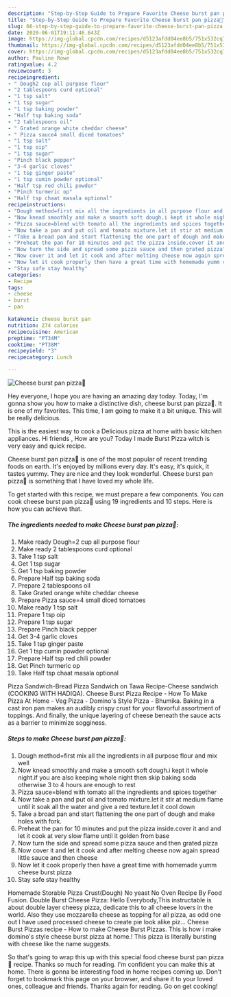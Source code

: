 ```yaml
---
description: "Step-by-Step Guide to Prepare Favorite Cheese burst pan pizza🍕"
title: "Step-by-Step Guide to Prepare Favorite Cheese burst pan pizza🍕"
slug: 66-step-by-step-guide-to-prepare-favorite-cheese-burst-pan-pizza
date: 2020-06-01T19:11:46.643Z
image: https://img-global.cpcdn.com/recipes/d5123afdd04ee8b5/751x532cq70/cheese-burst-pan-pizza🍕-recipe-main-photo.jpg
thumbnail: https://img-global.cpcdn.com/recipes/d5123afdd04ee8b5/751x532cq70/cheese-burst-pan-pizza🍕-recipe-main-photo.jpg
cover: https://img-global.cpcdn.com/recipes/d5123afdd04ee8b5/751x532cq70/cheese-burst-pan-pizza🍕-recipe-main-photo.jpg
author: Pauline Rowe
ratingvalue: 4.2
reviewcount: 3
recipeingredient:
- " Dough2 cup all purpose flour"
- "2 tablespoons curd optional"
- "1 tsp salt"
- "1 tsp sugar"
- "1 tsp baking powder"
- "Half tsp baking soda"
- "2 tablespoons oil"
- " Grated orange white cheddar cheese"
- " Pizza sauce4 small diced tomatoes"
- "1 tsp salt"
- "1 tsp oip"
- "1 tsp sugar"
- "Pinch black pepper"
- "3-4 garlic cloves"
- "1 tsp ginger paste"
- "1 tsp cumin powder optional"
- "Half tsp red chili powder"
- "Pinch turmeric op"
- "Half tsp chaat masala optional"
recipeinstructions:
- "Dough method=first mix all the ingredients in all purpose flour and mix well"
- "Now knead smoothly and make a smooth soft dough.i kept it whole night.if you are also keeping whole night then skip baking soda otherwise 3 to 4 hours are enough to rest"
- "Pizza sauce=blend with tomato all the ingredients and spices together"
- "Now take a pan and put oil and tomato mixture.let it stir at medium flame until it soak all the water and give a red texture.let it cool down"
- "Take a broad pan and start flattening the one part of dough and make holes with fork."
- "Preheat the pan for 10 minutes and put the pizza inside.cover it and and let it cook at very slow flame until it golden from base"
- "Now turn the side and spread some pizza sauce and then grated pizza"
- "Now cover it and let it cook and after melting cheese now again spread little sauce and then cheese"
- "Now let it cook properly then have a great time with homemade yumm cheese burst pizza"
- "Stay safe stay healthy"
categories:
- Recipe
tags:
- cheese
- burst
- pan

katakunci: cheese burst pan 
nutrition: 274 calories
recipecuisine: American
preptime: "PT34M"
cooktime: "PT38M"
recipeyield: "3"
recipecategory: Lunch

---
```



![Cheese burst pan pizza🍕](https://img-global.cpcdn.com/recipes/d5123afdd04ee8b5/751x532cq70/cheese-burst-pan-pizza🍕-recipe-main-photo.jpg)

Hey everyone, I hope you are having an amazing day today. Today, I'm gonna show you how to make a distinctive dish, cheese burst pan pizza🍕. It is one of my favorites. This time, I am going to make it a bit unique. This will be really delicious.

This is the easiest way to cook a Delicious pizza at home with basic kitchen appliances. Hi friends , How are you? Today I made Burst Pizza witch is very easy and quick recipe.

Cheese burst pan pizza🍕 is one of the most popular of recent trending foods on earth. It's enjoyed by millions every day. It's easy, it's quick, it tastes yummy. They are nice and they look wonderful. Cheese burst pan pizza🍕 is something that I have loved my whole life.


To get started with this recipe, we must prepare a few components. You can cook cheese burst pan pizza🍕 using 19 ingredients and 10 steps. Here is how you can achieve that.

<!--inarticleads1-->

##### The ingredients needed to make Cheese burst pan pizza🍕:

1. Make ready  Dough=2 cup all purpose flour
1. Make ready 2 tablespoons curd optional
1. Take 1 tsp salt
1. Get 1 tsp sugar
1. Get 1 tsp baking powder
1. Prepare Half tsp baking soda
1. Prepare 2 tablespoons oil
1. Take  Grated orange white cheddar cheese
1. Prepare  Pizza sauce=4 small diced tomatoes
1. Make ready 1 tsp salt
1. Prepare 1 tsp oip
1. Prepare 1 tsp sugar
1. Prepare Pinch black pepper
1. Get 3-4 garlic cloves
1. Take 1 tsp ginger paste
1. Get 1 tsp cumin powder optional
1. Prepare Half tsp red chili powder
1. Get Pinch turmeric op
1. Take Half tsp chaat masala optional


Pizza Sandwich-Bread Pizza Sandwich on Tawa Recipe-Cheese sandwich (COOKING WITH HADIQA). Cheese Burst Pizza Recipe - How To Make Pizza At Home - Veg Pizza - Domino&#39;s Style Pizza - Bhumika. Baking in a cast iron pan makes an audibly crispy crust for your flavorful assortment of toppings. And finally, the unique layering of cheese beneath the sauce acts as a barrier to minimize sogginess. 

<!--inarticleads2-->

##### Steps to make Cheese burst pan pizza🍕:

1. Dough method=first mix all the ingredients in all purpose flour and mix well
1. Now knead smoothly and make a smooth soft dough.i kept it whole night.if you are also keeping whole night then skip baking soda otherwise 3 to 4 hours are enough to rest
1. Pizza sauce=blend with tomato all the ingredients and spices together
1. Now take a pan and put oil and tomato mixture.let it stir at medium flame until it soak all the water and give a red texture.let it cool down
1. Take a broad pan and start flattening the one part of dough and make holes with fork.
1. Preheat the pan for 10 minutes and put the pizza inside.cover it and and let it cook at very slow flame until it golden from base
1. Now turn the side and spread some pizza sauce and then grated pizza
1. Now cover it and let it cook and after melting cheese now again spread little sauce and then cheese
1. Now let it cook properly then have a great time with homemade yumm cheese burst pizza
1. Stay safe stay healthy


Homemade Storable Pizza Crust(Dough) No yeast No Oven Recipe By Food Fusion. Double Burst Cheese Pizza: Hello Everybody,This instructable is about double layer cheesy pizza, dedicate this to all cheese lovers in the world. Also they use mozzarella cheese as topping for all pizza, as odd one out I have used processed cheese to create pie look alike piz… Cheese Burst Pizzas recipe - How to make Cheese Burst Pizzas. This is how i make domino&#39;s style cheese burst pizza at home.! This pizza is literally bursting with cheese like the name suggests. 

So that's going to wrap this up with this special food cheese burst pan pizza🍕 recipe. Thanks so much for reading. I'm confident you can make this at home. There is gonna be interesting food in home recipes coming up. Don't forget to bookmark this page on your browser, and share it to your loved ones, colleague and friends. Thanks again for reading. Go on get cooking!
